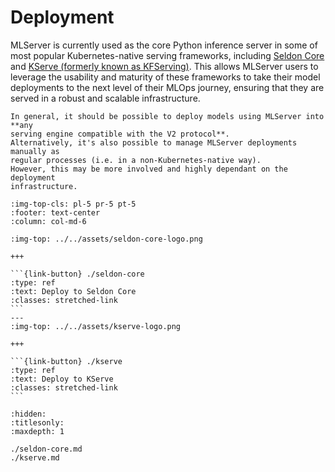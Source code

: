 # Deployment

MLServer is currently used as the core Python inference server in some of most
popular Kubernetes-native serving frameworks, including [Seldon
Core](https://docs.seldon.io/projects/seldon-core/en/latest/graph/protocols.html#v2-kfserving-protocol)
and [KServe (formerly known as
KFServing)](https://kserve.github.io/website/modelserving/v1beta1/sklearn/v2/).
This allows MLServer users to leverage the usability and maturity of these
frameworks to take their model deployments to the next level of their MLOps
journey, ensuring that they are served in a robust and scalable infrastructure.

```{note}
In general, it should be possible to deploy models using MLServer into **any
serving engine compatible with the V2 protocol**.
Alternatively, it's also possible to manage MLServer deployments manually as
regular processes (i.e. in a non-Kubernetes-native way).
However, this may be more involved and highly dependant on the deployment
infrastructure.
```

````{panels}
:img-top-cls: pl-5 pr-5 pt-5
:footer: text-center
:column: col-md-6

:img-top: ../../assets/seldon-core-logo.png

+++

```{link-button} ./seldon-core
:type: ref
:text: Deploy to Seldon Core
:classes: stretched-link
```
---
:img-top: ../../assets/kserve-logo.png

+++

```{link-button} ./kserve
:type: ref
:text: Deploy to KServe
:classes: stretched-link
```
````

```{toctree}
:hidden:
:titlesonly:
:maxdepth: 1

./seldon-core.md
./kserve.md
```
